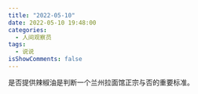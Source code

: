 ```yaml
---
title: "2022-05-10"
date: 2022-05-10 19:48:00
categories:
  - 人间观察员
tags:
  - 说说
isShowComments: false
---
```


是否提供辣椒油是判断一个兰州拉面馆正宗与否的重要标准。
